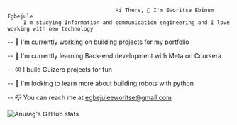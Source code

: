 
                                      Hi There, 👋 I'm Eworitse Ebinum Egbejule
         I'm studying Information and communication engineering and I love working with new technology
                  
-- 🔨 I'm currently working on building projects for my portfolio

-- 🔭 I'm currently learning Back-end development with Meta on Coursera

-- 😜 I build Guizero projects for fun

-- 🌱 I'm looking to learn more about building robots with python

-- 📪 You can reach me at egbejuleeworitse@gmail.com



![Anurag's GitHub stats](https://github-readme-stats.vercel.app/api?username=EbiScott&show_icons=true&theme=transparent)





<!-- <picture>
<source
  srcset="https://github-readme-stats.vercel.app/api?username=EbiScott&show_icons=true&theme=dark"
  media="(prefers-color-scheme: dark)"
/>
<source
  srcset="https://github-readme-stats.vercel.app/api?username=EbiScott&show_icons=true"
  media="(prefers-color-scheme: light), (prefers-color-scheme: no-preference)"
/>
<img src="https://github-readme-stats.vercel.app/api?username=EbiScott&show_icons=true" />
</picture>

 -->



<!---
EbiScott/EbiScott is a ✨ special ✨ repository because its `README.md` (this file) appears on your GitHub profile.
You can click the Preview link to take a look at your changes.
--->
